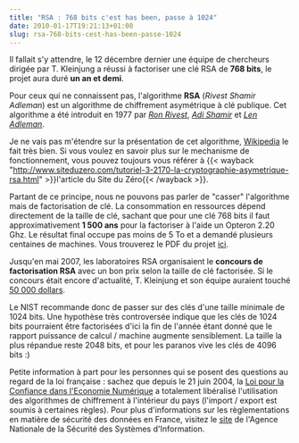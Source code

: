 ```yaml
---
title: "RSA : 768 bits c'est has been, passe à 1024"
date: 2010-01-17T19:21:13+01:00
slug: rsa-768-bits-cest-has-been-passe-1024
---
```


Il fallait s'y attendre, le 12 décembre dernier une équipe de chercheurs dirigée par T. Kleinjung a réussi à factoriser une clé RSA de **768 bits**, le projet aura duré **un an et demi**.


Pour ceux qui ne connaissent pas, l'algorithme **RSA** (_Rivest Shamir Adleman_) est un algorithme de chiffrement asymétrique à clé publique. Cet algorithme a été introduit en 1977 par [_Ron Rivest_](http://fr.wikipedia.org/wiki/Ron_Rivest), [_Adi Shamir_](http://fr.wikipedia.org/wiki/Adi_Shamir) et [_Len Adleman_](http://fr.wikipedia.org/wiki/Len_Adleman).

Je ne vais pas m'étendre sur la présentation de cet algorithme, [Wikipedia](http://fr.wikipedia.org/wiki/Rivest_Shamir_Adleman) le fait très bien. Si vous voulez en savoir plus sur le mechanisme de fonctionnement, vous pouvez toujours vous référer à {{< wayback "http://www.siteduzero.com/tutoriel-3-2170-la-cryptographie-asymetrique-rsa.html" >}}l'article du Site du Zéro{{< /wayback >}}.

Partant de ce principe, nous ne pouvons pas parler de "casser" l'algorithme mais de factorisation de clé. La consommation en ressources dépend directement de la taille de clé, sachant que pour une clé 768 bits il faut approximativement **1 500 ans** pour la factoriser à l'aide un Opteron 2.20 Ghz. Le résultat final occupe pas moins de 5 To et a demandé plusieurs centaines de machines. Vous trouverez le PDF du projet [ici](http://eprint.iacr.org/2010/006.pdf).

Jusqu'en mai 2007, les laboratoires RSA organisaient le **concours de factorisation RSA** avec un bon prix selon la taille de clé factorisée. Si le concours était encore d'actualité, T. Kleinjung et son équipe auraient touché [50 000 dollars](http://fr.wikipedia.org/wiki/Comp%C3%A9tition_de_factorisation_RSA).

Le NIST recommande donc de passer sur des clés d'une taille minimale de 1024 bits. Une hypothèse très controversée indique que les clés de 1024 bits pourraient être factorisées d'ici la fin de l'année étant donné que le rapport puissance de calcul / machine augmente sensiblement. La taille la plus répandue reste 2048 bits, et pour les paranos vive les clés de 4096 bits :)


Petite information à part pour les personnes qui se posent des questions au regard de la loi française : sachez que depuis le 21 juin 2004, la [Loi pour la Confiance dans l'Economie Numérique](http://fr.wikipedia.org/wiki/Loi_pour_la_confiance_dans_l'%C3%A9conomie_num%C3%A9rique) a totalement libéralisé l'utilisation des algorithmes de chiffrement à l'intérieur du pays (l'import / export est soumis à certaines règles). Pour plus d'informations sur les règlementations en matière de sécurité des données en France, visitez le [site](http://www.ssi.gouv.fr/) de l'Agence Nationale de la Sécurité des Systèmes d'Information.
